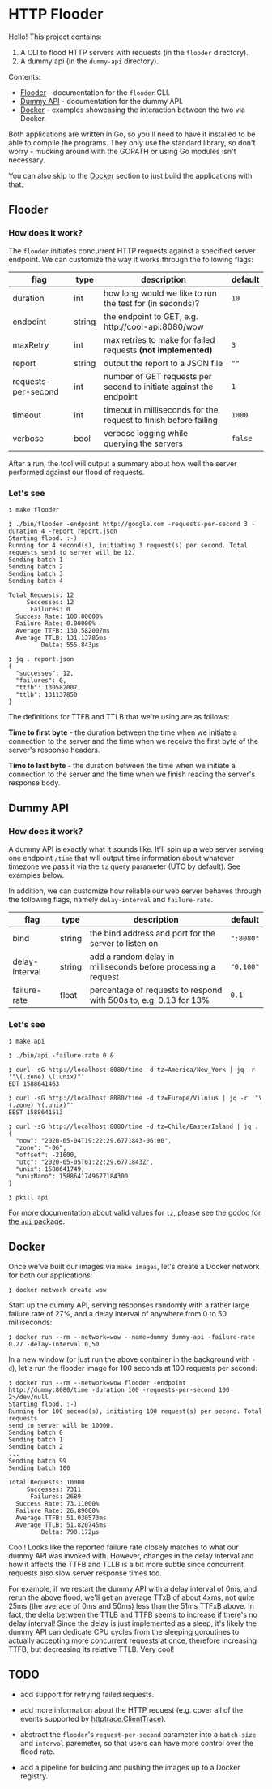 # HTTP Flooder

Hello! This project contains:

1. A CLI to flood HTTP servers with requests (in the `flooder` directory).
1. A dummy api (in the `dummy-api` directory).

Contents:
- [Flooder](#flooder) - documentation for the `flooder` CLI.
- [Dummy API](#dummy-api) - documentation for the dummy API.
- [Docker](#docker) - examples showcasing the interaction between the two via
  Docker.

Both applications are written in Go, so you'll need to have it installed to be
able to compile the programs. They only use the standard library, so don't
worry - mucking around with the GOPATH or using Go modules isn't necessary.

You can also skip to the [Docker](#docker) section to just build the
applications with that.

## Flooder

### How does it work?

The `flooder` initiates concurrent HTTP requests against a specified server
endpoint. We can customize the way it works through the following flags:

| flag                | type   | description                                                        | default |
|---------------------|--------|--------------------------------------------------------------------|---------|
| duration            | int    | how long would we like to run the test for (in seconds)?           | `10`    |
| endpoint            | string | the endpoint to GET, e.g. http://cool-api:8080/wow                 |         |
| maxRetry            | int    | max retries to make for failed requests **(not implemented)**      | `3`     |
| report              | string | output the report to a JSON file                                   | `""`    |
| requests-per-second | int    | number of GET requests per second to initiate against the endpoint | `1`     |
| timeout             | int    | timeout in milliseconds for the request to finish before failing   | `1000`  |
| verbose             | bool   | verbose logging while querying the servers                         | `false` |

After a run, the tool will output a summary about how well the server performed
against our flood of requests.

### Let's see

```console
❯ make flooder

❯ ./bin/flooder -endpoint http://google.com -requests-per-second 3 -duration 4 -report report.json
Starting flood. :-)
Running for 4 second(s), initiating 3 request(s) per second. Total requests send to server will be 12.
Sending batch 1
Sending batch 2
Sending batch 3
Sending batch 4

Total Requests: 12
     Successes: 12
      Failures: 0
  Success Rate: 100.00000%
  Failure Rate: 0.00000%
  Average TTFB: 130.582007ms
  Average TTLB: 131.13785ms
         Delta: 555.843µs

❯ jq . report.json
{
  "successes": 12,
  "failures": 0,
  "ttfb": 130582007,
  "ttlb": 131137850
}
```

The definitions for TTFB and TTLB that we're using are as follows:

**Time to first byte** - the duration between the time when we initiate
a connection to the server and the time when we receive the first byte of the
server's response headers.

**Time to last byte** - the duration between the time when we initiate
a connection to the server and the time when we finish reading the server's
response body.

## Dummy API

### How does it work?

A dummy API is exactly what it sounds like. It'll spin up a web server serving
one endpoint `/time` that will output time information about whatever timezone
we pass it via the `tz` query parameter (UTC by default). See examples below.

In addition, we can customize how reliable our web server behaves through the
following flags, namely `delay-interval` and `failure-rate`.

| flag           | type   | description                                                       | default   |
|----------------|--------|-------------------------------------------------------------------|-----------|
| bind           | string | the bind address and port for the server to listen on             | `":8080"` |
| delay-interval | string | add a random delay in milliseconds before processing a request    | `"0,100"` |
| failure-rate   | float  | percentage of requests to respond with 500s to, e.g. 0.13 for 13% | `0.1`     |

### Let's see

```console
❯ make api

❯ ./bin/api -failure-rate 0 &

❯ curl -sG http://localhost:8080/time -d tz=America/New_York | jq -r '"\(.zone) \(.unix)"'
EDT 1588641463

❯ curl -sG http://localhost:8080/time -d tz=Europe/Vilnius | jq -r '"\(.zone) \(.unix)"'
EEST 1588641513

❯ curl -sG http://localhost:8080/time -d tz=Chile/EasterIsland | jq .
{
  "now": "2020-05-04T19:22:29.6771843-06:00",
  "zone": "-06",
  "offset": -21600,
  "utc": "2020-05-05T01:22:29.6771843Z",
  "unix": 1588641749,
  "unixNano": 1588641749677184300
}

❯ pkill api
```

For more documentation about valid values for `tz`, please see the [godoc for
the `api`
package](https://pkg.go.dev/github.com/andreykaipov/http-flooder/dummy-api/api?tab=doc).

## Docker

Once we've built our images via `make images`, let's create a Docker network for
both our applications:

```console
❯ docker network create wow
```

Start up the dummy API, serving responses randomly with a rather large failure
rate of 27%, and a delay interval of anywhere from 0 to 50 milliseconds:

```console
❯ docker run --rm --network=wow --name=dummy dummy-api -failure-rate 0.27 -delay-interval 0,50
```

In a new window (or just run the above container in the background with `-d`),
let's run the flooder image for 100 seconds at 100 requests per second:

```console
❯ docker run --rm --network=wow flooder -endpoint http://dummy:8080/time -duration 100 -requests-per-second 100 2>/dev/null
Starting flood. :-)
Running for 100 second(s), initiating 100 request(s) per second. Total requests
send to server will be 10000.
Sending batch 0
Sending batch 1
Sending batch 2
...
Sending batch 99
Sending batch 100

Total Requests: 10000
     Successes: 7311
      Failures: 2689
  Success Rate: 73.11000%
  Failure Rate: 26.89000%
  Average TTFB: 51.030573ms
  Average TTLB: 51.820745ms
         Delta: 790.172µs
```

Cool! Looks like the reported failure rate closely matches to what our dummy API
was invoked with. However, changes in the delay interval and how it affects the
TTFB and TLLB is a bit more subtle since concurrent requests also slow server
response times too.

For example, if we restart the dummy API with a delay interval of 0ms, and rerun
the above flood, we'll get an average TTxB of about 4xms, not quite 25ms (the
average of 0ms and 50ms) less than the 51ms TTFxB above. In fact, the delta
between the TTLB and TTFB seems to increase if there's no delay interval! Since
the delay is just implemented as a sleep, it's likely the dummy API can dedicate
CPU cycles from the sleeping goroutines to actually accepting more concurrent
requests at once, therefore increasing TTFB, but decreasing its relative TTLB.
Very cool!

## TODO

- add support for retrying failed requests.

- add more information about the HTTP request (e.g. cover all of the events
  supported by [httptrace.ClientTrace](https://golang.org/pkg/net/http/httptrace/#ClientTrace)).

- abstract the `flooder`'s `request-per-second` parameter into a `batch-size`
  and `interval` paremeter, so that users can have more control over the flood
  rate.

- add a pipeline for building and pushing the images up to a Docker registry.
